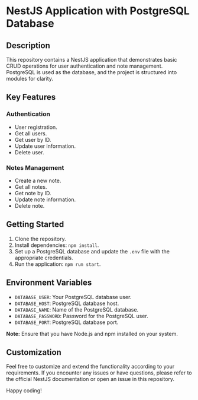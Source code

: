 # NestJS Application with PostgreSQL Database

## Description
This repository contains a NestJS application that demonstrates basic CRUD operations for user authentication and note management. PostgreSQL is used as the database, and the project is structured into modules for clarity.

## Key Features
### Authentication
- User registration.
- Get all users.
- Get user by ID.
- Update user information.
- Delete user.

### Notes Management
- Create a new note.
- Get all notes.
- Get note by ID.
- Update note information.
- Delete note.

## Getting Started
1. Clone the repository.
2. Install dependencies: `npm install`.
3. Set up a PostgreSQL database and update the `.env` file with the appropriate credentials.
4. Run the application: `npm run start`.

## Environment Variables
- `DATABASE_USER`: Your PostgreSQL database user.
- `DATABASE_HOST`: PostgreSQL database host.
- `DATABASE_NAME`: Name of the PostgreSQL database.
- `DATABASE_PASSWORD`: Password for the PostgreSQL user.
- `DATABASE_PORT`: PostgreSQL database port.

**Note:** Ensure that you have Node.js and npm installed on your system.

## Customization
Feel free to customize and extend the functionality according to your requirements. If you encounter any issues or have questions, please refer to the official NestJS documentation or open an issue in this repository.

Happy coding!
